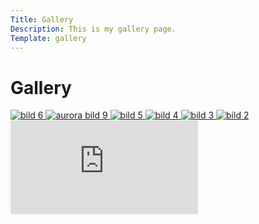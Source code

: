 ```yaml
---
Title: Gallery
Description: This is my gallery page.
Template: gallery
---
```


Gallery
==========================
<div class=landingpage>
<a href="%base_url%/image/kmom05/bild6.jpg" taget="_blank">
    <picture>
        <source media="(max-width: 992px)" srcset="%base_url%/image/kmom05/bild6.jpg?w=800">
        <source media="(min-width: 992px)" srcset="%base_url%/image/kmom05/bild6.jpg?w=400">
        <img src="%base_url%/image/kmom05/bild6.jpg?w=800" alt="bild 6">
    </picture>
</a>
<a href="%base_url%/image/kmom05/aurora-9.jpg" taget="_blank">
    <picture>
        <source media="(max-width: 992px)" srcset="%base_url%/image/kmom05/aurora-9.jpg?w=800">
        <source media="(min-width: 992px)" srcset="%base_url%/image/kmom05/aurora-9.jpg?w=400">
        <img src="%base_url%/image/kmom05/aurora-9.jpg?w=800" alt="aurora bild 9">
    </picture>
</a>
<a href="%base_url%/image/kmom05/bild5.jpg" taget="_blank">
    <picture>
        <source media="(max-width: 992px)" srcset="%base_url%/image/kmom05/bild5.jpg?w=800">
        <source media="(min-width: 992px)" srcset="%base_url%/image/kmom05/bild5.jpg?w=400">
        <img src="%base_url%/image/kmom05/bild5.jpg?w=800" alt="bild 5">
    </picture>
</a>
<a href="%base_url%/image/kmom05/bild4.jpg" taget="_blank">
    <picture>
        <source media="(max-width: 992px)" srcset="%base_url%/image/kmom05/bild4.jpg?w=800">
        <source media="(min-width: 992px)" srcset="%base_url%/image/kmom05/bild4.jpg?w=400">
        <img src="%base_url%/image/kmom05/bild4.jpg?w=800" alt=" bild 4">
    </picture>
</a>
<a href="%base_url%/image/kmom05/bild3.jpg" taget="_blank">
    <picture>
        <source media="(max-width: 992px)" srcset="%base_url%/image/kmom05/bild3.jpg?w=800">
        <source media="(min-width: 992px)" srcset="%base_url%/image/kmom05/bild3.jpg?w=400">
        <img src="%base_url%/image/kmom05/bild3.jpg?w=800" alt= " bild 3">
    </picture>
</a>
<a href="%base_url%/image/kmom05/bild2.jpg" taget="_blank">
    <picture>
        <source media="(max-width: 992px)" srcset="%base_url%/image/kmom05/bild2.jpg?w=800">
        <source media="(min-width: 992px)" srcset="%base_url%/image/kmom05/bild2.jpg?w=400">
        <img src="%base_url%/image/kmom05/bild2.jpg?w=800" alt="bild 2">
    </picture>
</a>
</div>
<div class="video16-9">
    <iframe src="https://www.youtube.com/embed/o2M3J-jZYRo?si=YYM4gOzZBEDMWCgk" title="YouTube video player" frameborder="0" allow="accelerometer; autoplay; clipboard-write; encrypted-media; gyroscope; picture-in-picture; web-share" allowfullscreen></iframe>
</div>
